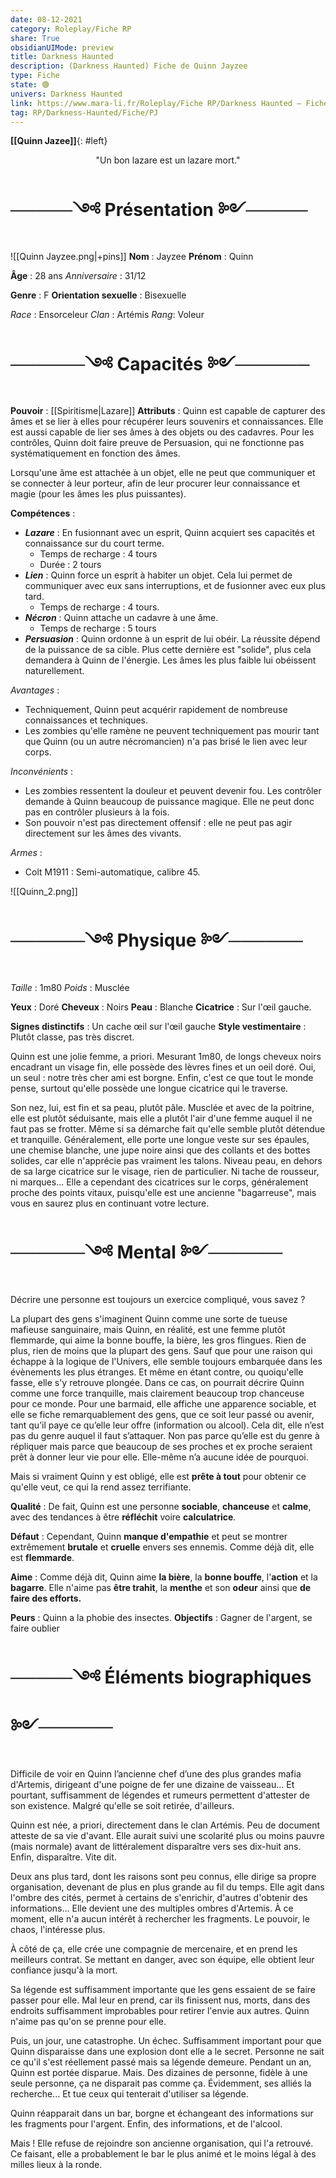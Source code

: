 ```yaml
---  
date: 08-12-2021  
category: Roleplay/Fiche RP  
share: True  
obsidianUIMode: preview  
title: Darkness Haunted  
description: (Darkness Haunted) Fiche de Quinn Jayzee  
type: Fiche  
state: 🟢  
univers: Darkness Haunted  
link: https://www.mara-li.fr/Roleplay/Fiche RP/Darkness Haunted — Fiche/  
tag: RP/Darkness-Haunted/Fiche/PJ  
---  
```

**[[Quinn Jazee]]**{: #left}  

<center>"Un bon lazare est un lazare mort."</center>

# ─────༺ Présentation ༻─────
![[Quinn Jayzee.png|+pins]]
**Nom** : Jayzee
**Prénom** : Quinn

**Âge** : 28 ans
*Anniversaire* : 31/12

**Genre** : F
**Orientation sexuelle** : Bisexuelle

*Race* : Ensorceleur
*Clan* : Artémis
*Rang*: Voleur 

# ──────༺ Capacités ༻──────
**Pouvoir** : [[Spiritisme|Lazare]] 
**Attributs** :  Quinn est capable de capturer des âmes et se lier à elles pour récupérer leurs souvenirs et connaissances. 
Elle est aussi capable de lier ses âmes à des objets ou des cadavres. Pour les contrôles, Quinn doit faire preuve de Persuasion, qui ne fonctionne pas systématiquement en fonction des âmes. 

Lorsqu'une âme est attachée à un objet, elle ne peut que communiquer et se connecter à leur porteur, afin de leur procurer leur connaissance et magie (pour les âmes les plus puissantes). 

**Compétences** : 
- **_Lazare_** : En fusionnant avec un esprit, Quinn acquiert ses capacités et connaissance sur du court terme.
	- Temps de recharge : 4 tours
	- Durée : 2 tours
- **_Lien_** : Quinn force un esprit à habiter un objet. Cela lui permet de communiquer avec eux sans interruptions, et de fusionner avec eux plus tard.
	- Temps de recharge : 4 tours.
- **_Nécron_** : Quinn attache un cadavre à une âme.
	- Temps de recharge : 5 tours
- **_Persuasion_** : Quinn ordonne à un esprit de lui obéir. 
	La réussite dépend de la puissance de sa cible. Plus cette dernière est "solide", plus cela demandera à Quinn de l'énergie. Les âmes les plus faible lui obéissent naturellement.

*Avantages* : 
- Techniquement, Quinn peut acquérir rapidement de nombreuse connaissances et techniques.
- Les zombies qu'elle ramène ne peuvent techniquement pas mourir tant que Quinn (ou un autre nécromancien) n'a pas brisé le lien avec leur corps. 

*Inconvénients* :
- Les zombies ressentent la douleur et peuvent devenir fou. Les contrôler demande à Quinn beaucoup de puissance magique. Elle ne peut donc pas en contrôler plusieurs à la fois.
- Son pouvoir n'est pas directement offensif : elle ne peut pas agir directement sur les âmes des vivants. 

*Armes* : 
- Colt M1911 : Semi-automatique, calibre 45.

![[Quinn_2.png]]
# ──────༺ Physique ༻──────

*Taille* : 1m80
*Poids* : Musclée

**Yeux** : Doré
**Cheveux** : Noirs
**Peau** : Blanche
**Cicatrice** : Sur l'œil gauche. 

**Signes distinctifs** : Un cache œil sur l'œil gauche 
**Style vestimentaire** : Plutôt classe, pas très discret.

Quinn est une jolie femme, a priori. Mesurant 1m80, de longs cheveux noirs encadrant un visage fin, elle possède des lèvres fines et un oeil doré. Oui, un seul : notre très cher ami est borgne. Enfin, c'est ce que tout le monde pense, surtout qu'elle possède une longue cicatrice qui le traverse.

Son nez, lui, est fin et sa peau, plutôt pâle. 
Musclée et avec de la poitrine, elle est plutôt séduisante, mais elle a plutôt l'air d'une femme auquel il ne faut pas se frotter. Même si sa démarche fait qu'elle semble plutôt détendue et tranquille.
Généralement, elle porte une longue veste sur ses épaules, une chemise blanche, une jupe noire ainsi que des collants et des bottes solides, car elle n'apprécie pas vraiment les talons. 
Niveau peau, en dehors de sa large cicatrice sur le visage, rien de particulier. Ni tache de rousseur, ni marques... Elle a cependant des cicatrices sur le corps, généralement proche des points vitaux, puisqu'elle est une ancienne "bagarreuse", mais vous en saurez plus en continuant votre lecture. 


# ──────༺ Mental ༻──────

Décrire une personne est toujours un exercice compliqué, vous savez ? 

La plupart des gens s'imaginent Quinn comme une sorte de tueuse mafieuse sanguinaire, mais Quinn, en réalité, est une femme plutôt flemmarde, qui aime la bonne bouffe, la bière, les gros flingues. Rien de plus, rien de moins que la plupart des gens. Sauf que pour une raison qui échappe à la logique de l'Univers, elle semble toujours embarquée dans les évènements les plus étranges. 
Et même en étant contre, ou quoiqu'elle fasse, elle s'y retrouve plongée. 
Dans ce cas, on pourrait décrire Quinn comme une force tranquille, mais clairement beaucoup trop chanceuse pour ce monde.
Pour une barmaid, elle affiche une apparence sociable, et elle se fiche remarquablement des gens, que ce soit leur passé ou avenir, tant qu’il paye ce qu’elle leur offre (information ou alcool). 
Cela dit, elle n’est pas du genre auquel il faut s’attaquer. Non pas parce qu’elle est du genre à répliquer mais parce que beaucoup de ses proches et ex proche seraient prêt à donner leur vie pour elle. Elle-même n’a aucune idée de pourquoi.

Mais si vraiment Quinn y est obligé, elle est **prête à tout** pour obtenir ce qu'elle veut, ce qui la rend assez terrifiante. 

**Qualité** : De fait, Quinn est une personne **sociable**, **chanceuse** et **calme**, avec des tendances à être **réfléchit** voire **calculatrice**. 

**Défaut** : Cependant, Quinn **manque d'empathie** et peut se montrer extrêmement **brutale** et **cruelle** envers ses ennemis. Comme déjà dit, elle est **flemmarde**. 

**Aime** : Comme déjà dit, Quinn aime **la bière**, la **bonne bouffe**, l'**action** et la **bagarre**. Elle n'aime pas **être trahit**, la **menthe** et son **odeur** ainsi que **de faire des efforts.** 

**Peurs** : Quinn a la phobie des insectes. 
**Objectifs** : Gagner de l'argent, se faire oublier

# ─────༺ Éléments biographiques ༻──────

Difficile de voir en Quinn l’ancienne chef d’une des plus grandes mafia d'Artemis, dirigeant d'une poigne de fer une dizaine de vaisseau... Et pourtant, suffisamment de légendes et rumeurs permettent d'attester de son existence.
Malgré qu'elle se soit retirée, d'ailleurs.

Quinn est née, a priori, directement dans le clan Artémis. Peu de document atteste de sa vie d'avant. Elle aurait suivi une scolarité plus ou moins pauvre (mais normale) avant de littéralement disparaître vers ses dix-huit ans. Enfin, disparaître. Vite dit.

Deux ans plus tard, dont les raisons sont peu connus, elle dirige sa propre organisation, devenant de plus en plus grande au fil du temps. Elle agit dans l'ombre des cités, permet à certains de s'enrichir, d'autres d'obtenir des informations… Elle devient une des multiples ombres d'Artemis. À ce moment, elle n'a aucun intérêt à rechercher les fragments. Le pouvoir, le chaos, l'intéresse plus. 

À côté de ça, elle crée une compagnie de mercenaire, et en prend les meilleurs contrat. Se mettant en danger, avec son équipe, elle obtient leur confiance jusqu'à la mort.

Sa légende est suffisamment importante que les gens essaient de se faire passer pour elle. Mal leur en prend, car ils finissent nus, morts, dans des endroits suffisamment improbables pour retirer l'envie aux autres. Quinn n'aime pas qu'on se prenne pour elle. 

Puis, un jour, une catastrophe. Un échec. Suffisamment important pour que Quinn disparaisse dans une explosion dont elle a le secret. Personne ne sait ce qu'il s'est réellement passé mais sa légende demeure.
Pendant un an, Quinn est portée disparue. 
Mais.
Des dizaines de personne, fidèle à une seule personne, ça ne disparait pas comme ça. Évidemment, ses alliés la recherche... Et tue ceux qui tenterait d'utiliser sa légende.

Quinn réapparait dans un bar, borgne et échangeant des informations sur les fragments pour l'argent. Enfin, des informations, et de l'alcool.

Mais ! Elle refuse de rejoindre son ancienne organisation, qui l'a retrouvé. Ce faisant, elle a probablement le bar le plus animé et le moins légal à des milles lieux à la ronde.
